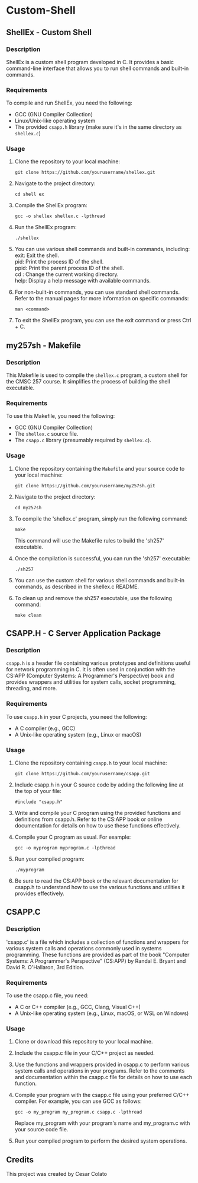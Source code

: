# Custom-Shell

## ShellEx - Custom Shell

### Description
ShellEx is a custom shell program developed in C. It provides a basic command-line interface that allows you to run shell commands and built-in commands.

### Requirements
To compile and run ShellEx, you need the following:

- GCC (GNU Compiler Collection)
- Linux/Unix-like operating system
- The provided `csapp.h` library (make sure it's in the same directory as `shellex.c`)

### Usage
1. Clone the repository to your local machine:

   ```
   git clone https://github.com/yourusername/shellex.git
   ```

2. Navigate to the project directory:

   ```shell
   cd shell ex
   ```

3. Compile the ShellEx program:

   ```shell
   gcc -o shellex shellex.c -lpthread
   ```

4. Run the ShellEx program:

   ```shell
   ./shellex
   ```

5. You can use various shell commands and built-in commands, including:
exit: Exit the shell.  <br />
pid: Print the process ID of the shell.  <br />
ppid: Print the parent process ID of the shell.  <br />
cd <path>: Change the current working directory.  <br />
help: Display a help message with available commands. 

6. For non-built-in commands, you can use standard shell commands. Refer to the manual pages for more information on specific commands:

   ```shell
   man <command>
   ```

7. To exit the ShellEx program, you can use the exit command or press Ctrl + C.

## my257sh - Makefile

### Description
This Makefile is used to compile the `shellex.c` program, a custom shell for the CMSC 257 course. It simplifies the process of building the shell executable.

### Requirements
To use this Makefile, you need the following:

- GCC (GNU Compiler Collection)
- The `shellex.c` source file.
- The `csapp.c` library (presumably required by `shellex.c`).

### Usage
1. Clone the repository containing the `Makefile` and your source code to your local machine:

   ```shell
   git clone https://github.com/yourusername/my257sh.git
   ```

2. Navigate to the project directory:
   ```shell
   cd my257sh
   ```

3. To compile the 'shellex.c' program, simply run the following command:
   ```shell
   make
   ```
   This command will use the Makefile rules to build the 'sh257' executable.

4. Once the compilation is successful, you can run the 'sh257' executable:
    ```shell
   ./sh257
    ```
5. You can use the custom shell for various shell commands and built-in commands, as described in the shellex.c README.

6. To clean up and remove the sh257 executable, use the following command:
   ```shell
   make clean
   ```

## CSAPP.H - C Server Application Package

### Description
`csapp.h` is a header file containing various prototypes and definitions useful for network programming in C. It is often used in conjunction with the CS:APP (Computer Systems: A Programmer's Perspective) book and provides wrappers and utilities for system calls, socket programming, threading, and more.

### Requirements
To use `csapp.h` in your C projects, you need the following:

- A C compiler (e.g., GCC)
- A Unix-like operating system (e.g., Linux or macOS)

### Usage
1. Clone the repository containing `csapp.h` to your local machine:

   ```shell
   git clone https://github.com/yourusername/csapp.git
   ```

2. Include csapp.h in your C source code by adding the following line at the top of your file:
   ```shell
   #include "csapp.h"
   ```

3. Write and compile your C program using the provided functions and definitions from csapp.h. Refer to the CS:APP book or online documentation for details on how to use these functions effectively.

4. Compile your C program as usual. For example:
   ```shell
   gcc -o myprogram myprogram.c -lpthread
   ```

5. Run your compiled program:
   ```shell
   ./myprogram
   ```
   
6. Be sure to read the CS:APP book or the relevant documentation for csapp.h to understand how to use the various functions and utilities it provides effectively.

## CSAPP.C 

### Description
'csapp.c' is a file which includes a collection of functions and wrappers for various system calls and operations commonly used in systems programming. These functions are provided as part of the book "Computer Systems: A Programmer's Perspective" (CS:APP) by Randal E. Bryant and David R. O'Hallaron, 3rd Edition.

### Requirements 
To use the csapp.c file, you need:

- A C or C++ compiler (e.g., GCC, Clang, Visual C++)
- A Unix-like operating system (e.g., Linux, macOS, or WSL on Windows)

### Usage
1. Clone or download this repository to your local machine.

2. Include the csapp.c file in your C/C++ project as needed.

3. Use the functions and wrappers provided in csapp.c to perform various system calls and operations in your programs. Refer to the comments and documentation within the csapp.c file for details on how to use each function.

4. Compile your program with the csapp.c file using your preferred C/C++ compiler. For example, you can use GCC as follows:
   ```shell
   gcc -o my_program my_program.c csapp.c -lpthread
   ```
   Replace my_program with your program's name and my_program.c with your source code file.
   
6. Run your compiled program to perform the desired system operations.

## Credits
This project was created by Cesar Colato
   
   
